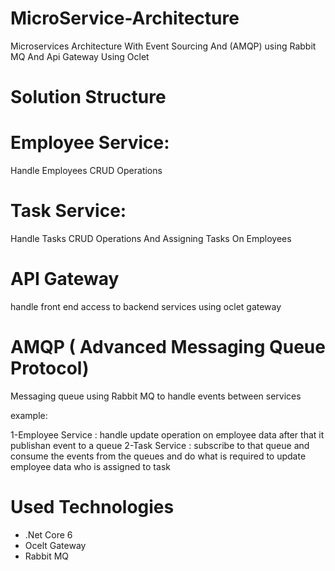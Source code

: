 # MicroService-Architecture
Microservices Architecture With Event Sourcing And (AMQP) using Rabbit MQ And Api Gateway Using Oclet


# Solution Structure

# Employee Service:
Handle Employees CRUD Operations

# Task Service:
Handle Tasks CRUD Operations And Assigning Tasks On Employees


# API Gateway

handle front end access to backend services using oclet gateway


# AMQP ( Advanced Messaging Queue Protocol)

Messaging queue using Rabbit MQ to handle events between services

example:

1-Employee Service : handle update operation  on employee data after that it publishan event to a queue
2-Task Service : subscribe to that queue and consume the events from the queues and do what is required to update employee data who is assigned to task


# Used Technologies

- .Net Core 6
- Ocelt Gateway
- Rabbit MQ

